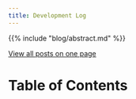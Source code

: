 ```yaml
---
title: Development Log
---
```


{{% include "blog/abstract.md" %}}

[View all posts on one page](/allposts)

# Table of Contents
